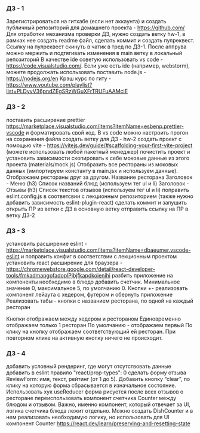 ### ДЗ - 1
Зарегистрироваться на гитхабе (если нет аккаунта) и создать публичный репозиторий для домашнего проекта - https://github.com/
Для отработки механизма проверки ДЗ, нужно создать ветку hw-1, в рамках нее создать readme файл, сделать коммит и создать пулреквест. Ссылку на пулреквест скинуть в чатик в тред по ДЗ-1. После аппрува можно мержить и подтягивать изменения в main ветку в локальный репозиторий
В качестве ide советую использовать vs code - https://code.visualstudio.com/. Если уже есть ide (например, webstorm), можете продолжать использовать
поставить node.js - https://nodejs.org/en
Крэш курс по гиту - https://www.youtube.com/playlist?list=PLDyvV36pndZEgSRzWGuXFrTRUFuAAMciE


### ДЗ - 2
поставить расширение prettier https://marketplace.visualstudio.com/items?itemName=esbenp.prettier-vscode и форматировать свой код. В vs code можно настроить прогон на сохранения файла
создать ветку для ДЗ - hw-2
создать проект с помощью vite - https://vitejs.dev/guide/#scaffolding-your-first-vite-project (можете использовать любой пакетный менеджер)
почистить проект и установить зависимости
скопировать к себе моковые данные из этого проекта (materials/mock.js)
Отобразить все рестораны из моковых данных (импортируем константу в main.jsx и используем данные). Отображаем рестораны друг за другом.
Название ресторана
Заголовок - Меню (h3)
Список названий блюд (используем тег ul и li)
Заголовок - Отзывы (h3)
Список текстов отзывов (используем тег ul и li)
поправить eslint.config.js в соответсвии с лекционным репозиторием (также нужно добавить зависимость eslint-plugin-react)
сделать коммит и запушить
открыть ПР из ветки с ДЗ в основную ветку
отправить ссылку на ПР в ветку ДЗ-2


### ДЗ - 3
установить расширение eslint - https://marketplace.visualstudio.com/items?itemName=dbaeumer.vscode-eslint и поправить конфиг в соответствии с лекционным проектом
установить react расширение для браузера - https://chromewebstore.google.com/detail/react-developer-tools/fmkadmapgofadoplPjbjfkapdkoienihi
разбить приложение на компоненты
необходимо в блюдо добавить счетчик. Минимальное значение 0, максимальное 5, по умолчанию 0. Кнопки +-
реализовать компонент лейаута с хедером, футером и обернуть приложение
Реализовать табы - кнопки с названием ресторана, по одной на каждый ресторан

Кнопки отображаем между хедером и рестораном
Единовременно отображаем только 1 ресторан
По умолчанию - отображаем первый
По клику на кнопку отображаем соответствующий ей ресторан. При повторном клике на активную кнопку ничего не происходит.

### ДЗ - 4
добавить условный рендеринг, где могут отсутствовать данные
добавить в eslint правило "react/prop-types": 0
сделать форму отзыва ReviewForm: имя, текст, рейтинг (от 1 до 5). Добавить кнопку “clear”, по клику на которую форма сбрасывается в изначальное состояние. Использовать хук useReducer
форма рисуется после всех отзывов о ресторане
переиспользовать компонент счетчика Counter между блюдом и отзывом. Важно, именно компонент, который отвечает за UI, логика счетчика блюда лежит отдельно. Можно создать DishCounter и в нем реализовать необходимую логику, но использовать для UI компонент Counter
https://react.dev/learn/preserving-and-resetting-state